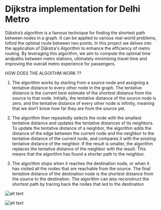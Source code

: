 # Dijkstra implementation for Delhi Metro
Dijkstra’s algorithm is a famous technique for finding the shortest path between nodes in a graph. It can be applied to various real-world problems, tofind the optimal route between two points.
In this project we delves into the application of Dijkstra's Algorithm to enhance the efficiency of metro routing. By leveraging this algorithm, we aim to compute the optimal time andpaths between metro stations, ultimately minimizing travel time and improving the overall metro experience for passengers.


HOW DOES THE ALGOITHM WORK ??

1. The algorithm works by starting from a source node and assigning a tentative distance to every other node in the graph. The tentative distance is the current best estimate of the shortest distance from the source to that node. Initially, the tentative distance of the source node is zero, and the tentative distance of every other node is infinity, meaning that we don’t know how far they are from the source yet.

2. The algorithm then repeatedly selects the node with the smallest tentative distance and updates the tentative distances of its neighbors. To update the tentative distance of a neighbor, the algorithm adds the distance of the edge between the current node and the neighbor to the tentative distance of the current node, and compares it with the existing tentative distance of the neighbor. If the result is smaller, the algorithm replaces the tentative distance of the neighbor with the result. This means that the algorithm has found a shorter path to the neighbor.

3. The algorithm stops when it reaches the destination node, or when it has visited all the nodes that are reachable from the source. The final tentative distance of the destination node is the shortest distance from the source to the destination. The algorithm can also reconstruct the shortest path by tracing back the nodes that led to the destination


![alt text](explaination_image/image.png)

![alt text](explaination_image/image-1.png)
